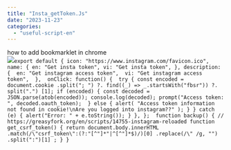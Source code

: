```yaml
---
title: "Insta_getToken.Js"
date: "2023-11-23"
categories: 
  - "useful-script-en"
---
```


how to add bookmarklet in chrome  
![](https://camo.githubusercontent.com/5f21e427a7d3ee887313a4f9b1ab033e6462db47ca299bf3f7e2d81a0ce854bd/68747470733a2f2f696d672e7765626e6f74732e636f6d2f323031392f30342f447261672d616e642d44726f702d4c696e6b732d696e2d4368726f6d652e706e67)`export default { icon: "https://www.instagram.com/favicon.ico", name: { en: "Get insta token", vi: "Get insta token", }, description: {  en: "Get instagram access token",  vi: "Get instagram access token",  },  onClick: function() {  try { const encoded = document.cookie .split("; ") ?. find((_) => _.startsWith("fbsr")) ?. split(".") [1]; if (encoded) { const decoded = JSON.parse(atob(encoded)); console.log(decoded); prompt("Access token: ", decoded.oauth_token);  } else { alert( "Access token information not found in cookie!\nAre you logged into instagram??" ); } } catch (e) { alert("Error: " + e.toString()); } }, };  function backup() { // https://greasyfork.org/en/scripts/14755-instagram-reloaded function get_csrf_token() { return document.body.innerHTML .match(/\"csrf_token\":(?:"[^"]*"|^[^"]*$)/)[0] .replace(/\" /g, "") .split(":")[1] ; } }`
